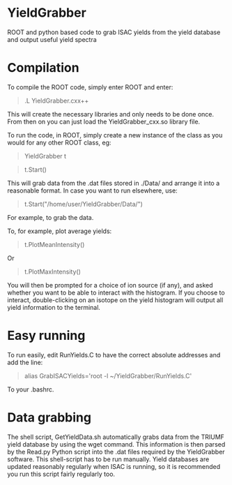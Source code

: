 # YieldGrabber
ROOT and python based code to grab ISAC yields from the yield database and output useful yield spectra

# Compilation 
To compile the ROOT code, simply enter ROOT and enter:

> .L YieldGrabber.cxx++

This will create the necessary libraries and only needs to be done once. From then on you can just load the YieldGrabber_cxx.so library file.

To run the code, in ROOT, simply create a new instance of the class as you would for any other ROOT class, eg:

> YieldGrabber t

> t.Start()

This will grab data from the .dat files stored in ./Data/ and arrange it into a reasonable format. In case you want to run elsewhere, use:

> t.Start("/home/user/YieldGrabber/Data/")

For example, to grab the data.

To, for example, plot average yields:

> t.PlotMeanIntensity()

Or

> t.PlotMaxIntensity()

You will then be prompted for a choice of ion source (if any), and asked whether you want to be able to interact with the histogram. If you choose to interact, double-clicking on an isotope on the yield histogram will output all yield information to the terminal.

# Easy running

To run easily, edit RunYields.C to have the correct absolute addresses and add the line:

> alias GrabISACYields='root -l ~/YieldGrabber/RunYields.C'

To your .bashrc. 

# Data grabbing

The shell script, GetYieldData.sh automatically grabs data from the TRIUMF yield database by using the wget command. This information is then parsed by the Read.py Python script into the .dat files required by the YieldGrabber software. This shell-script has to be run manually. Yield databases are updated reasonably regularly when ISAC is running, so it is recommended you run this script fairly regularly too.
